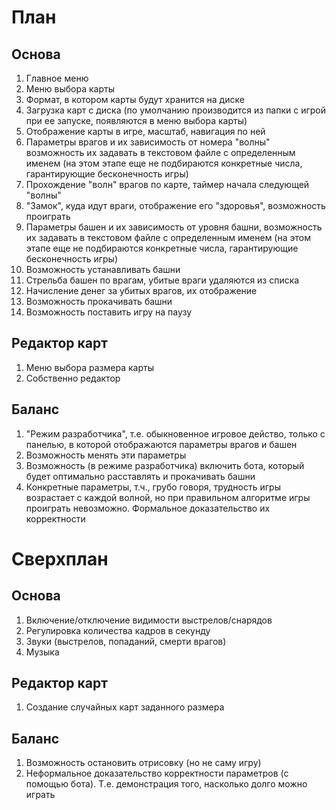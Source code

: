 # План

## Основа

1. Главное меню
2. Меню выбора карты
3. Формат, в котором карты будут хранится на диске
4. Загрузка карт с диска (по умолчанию производится из папки с игрой при ее запуске, появляются в меню выбора карты)
5. Отображение карты в игре, масштаб, навигация по ней
6. Параметры врагов и их зависимость от номера "волны" возможность их задавать в текстовом файле с определенным именем (на этом этапе еще не подбираются конкретные числа, гарантирующие бесконечность игры)
7. Прохождение "волн" врагов по карте, таймер начала следующей "волны"
8. "Замок", куда идут враги, отображение его "здоровья", возможность проиграть
9. Параметры башен и их зависимость от уровня башни, возможность их задавать в текстовом файле с определенным именем (на этом этапе еще не подбираются конкретные числа, гарантирующие бесконечность игры)
10. Возможность устанавливать башни
11. Стрельба башен по врагам, убитые враги удаляются из списка
12. Начисление денег за убитых врагов, их отображение
13. Возможность прокачивать башни
14. Возможность поставить игру на паузу

## Редактор карт

1. Меню выбора размера карты
2. Собственно редактор

## Баланс

1. "Режим разработчика", т.е. обыкновенное игровое действо, только с панелью, в которой отображаются параметры врагов и башен
2. Возможность менять эти параметры
3. Возможность (в режиме разработчика) включить бота, который будет оптимально расставлять и прокачивать башни
4. Конкретные параметры, т.ч., грубо говоря, трудность игры возрастает с каждой волной, но при правильном алгоритме игры проиграть невозможно. Формальное доказательство их корректности

# Сверхплан

## Основа

1. Включение/отключение видимости выстрелов/снарядов
2. Регулировка количества кадров в секунду
2. Звуки (выстрелов, попаданий, смерти врагов)
3. Музыка

## Редактор карт

1. Создание случайных карт заданного размера

## Баланс

1. Возможность остановить отрисовку (но не саму игру)
2. Неформальное доказательство корректности параметров (с помощью бота). Т.е. демонстрация того, насколько долго можно играть

